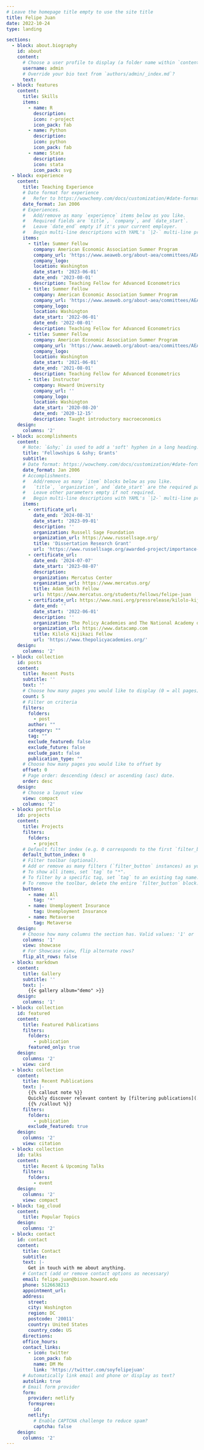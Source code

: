 ```yaml
---
# Leave the homepage title empty to use the site title
title: Felipe Juan
date: 2022-10-24
type: landing

sections:
  - block: about.biography
    id: about
    content:
      # Choose a user profile to display (a folder name within `content/authors/`)
      username: admin
      # Override your bio text from `authors/admin/_index.md`?
      text:
  - block: features
    content:
      title: Skills
      items:
        - name: R
          description: 
          icon: r-project
          icon_pack: fab
        - name: Python
          description: 
          icon: python
          icon_pack: fab
        - name: Stata
          description: 
          icon: stata
          icon_pack: svg
  - block: experience
    content:
      title: Teaching Experience
      # Date format for experience
      #   Refer to https://wowchemy.com/docs/customization/#date-format
      date_format: Jan 2006
      # Experiences.
      #   Add/remove as many `experience` items below as you like.
      #   Required fields are `title`, `company`, and `date_start`.
      #   Leave `date_end` empty if it's your current employer.
      #   Begin multi-line descriptions with YAML's `|2-` multi-line prefix.
      items:
        - title: Summer Fellow
          company: American Economic Association Summer Program
          company_url: 'https://www.aeaweb.org/about-aea/committees/AEASP'
          company_logo: 
          location: Washington
          date_start: '2023-06-01'
          date_end: '2023-08-01'
          description: Teaching Fellow for Advanced Econometrics
        - title: Summer Fellow
          company: American Economic Association Summer Program
          company_url: 'https://www.aeaweb.org/about-aea/committees/AEASP'
          company_logo: 
          location: Washington
          date_start: '2022-06-01'
          date_end: '2022-08-01'
          description: Teaching Fellow for Advanced Econometrics
        - title: Summer Fellow
          company: American Economic Association Summer Program
          company_url: 'https://www.aeaweb.org/about-aea/committees/AEASP'
          company_logo: 
          location: Washington
          date_start: '2021-06-01'
          date_end: '2021-08-01'
          description: Teaching Fellow for Advanced Econometrics
        - title: Instructor
          company: Howard University
          company_url: ''
          company_logo: 
          location: Washington
          date_start: '2020-08-20'
          date_end: '2020-12-15'
          description: Taught introductory macroeconomics
    design:
      columns: '2'
  - block: accomplishments
    content:
      # Note: `&shy;` is used to add a 'soft' hyphen in a long heading.
      title: 'Fellowships & &shy; Grants'
      subtitle:
      # Date format: https://wowchemy.com/docs/customization/#date-format
      date_format: Jan 2006
      # Accomplishments.
      #   Add/remove as many `item` blocks below as you like.
      #   `title`, `organization`, and `date_start` are the required parameters.
      #   Leave other parameters empty if not required.
      #   Begin multi-line descriptions with YAML's `|2-` multi-line prefix.
      items:
        - certificate_url: 
          date_end: '2024-08-31'
          date_start: '2023-09-01'
          description: ''
          organization: Russell Sage Foundation
          organization_url: https://www.russellsage.org/
          title: 'Dissertation Research Grant'
          url: 'https://www.russellsage.org/awarded-project/importance-considering-state-eligibility-requirements-equitable-unemployment'
        - certificate_url: 
          date_end: '2024-07-07'
          date_start: '2023-08-07'
          description: 
          organization: Mercatus Center
          organization_url: https://www.mercatus.org/
          title: Adam Smith Fellow
          url: https://www.mercatus.org/students/fellows/felipe-juan
        - certificate_url: https://www.nasi.org/pressrelease/kilolo-kijakazi-fellowship-program-fellows/
          date_end: ''
          date_start: '2022-06-01'
          description: ''
          organization: The Policy Academies and The National Academy of Social Insurance
          organization_url: https://www.datacamp.com
          title: Kilolo Kijikazi Fellow
          url: 'https://www.thepolicyacademies.org/'
    design:
      columns: '2'
  - block: collection
    id: posts
    content:
      title: Recent Posts
      subtitle: ''
      text: ''
      # Choose how many pages you would like to display (0 = all pages)
      count: 5
      # Filter on criteria
      filters:
        folders:
          - post
        author: ""
        category: ""
        tag: ""
        exclude_featured: false
        exclude_future: false
        exclude_past: false
        publication_type: ""
      # Choose how many pages you would like to offset by
      offset: 0
      # Page order: descending (desc) or ascending (asc) date.
      order: desc
    design:
      # Choose a layout view
      view: compact
      columns: '2'
  - block: portfolio
    id: projects
    content:
      title: Projects
      filters:
        folders:
          - project
      # Default filter index (e.g. 0 corresponds to the first `filter_button` instance below).
      default_button_index: 0
      # Filter toolbar (optional).
      # Add or remove as many filters (`filter_button` instances) as you like.
      # To show all items, set `tag` to "*".
      # To filter by a specific tag, set `tag` to an existing tag name.
      # To remove the toolbar, delete the entire `filter_button` block.
      buttons:
        - name: All
          tag: '*'
        - name: Unemployment Insurance 
          tag: Unemployment Insurance
        - name: Metaverse
          tag: Metaverse
    design:
      # Choose how many columns the section has. Valid values: '1' or '2'.
      columns: '1'
      view: showcase
      # For Showcase view, flip alternate rows?
      flip_alt_rows: false
  - block: markdown
    content:
      title: Gallery
      subtitle: ''
      text: |-
        {{< gallery album="demo" >}}
    design:
      columns: '1'
  - block: collection
    id: featured
    content:
      title: Featured Publications
      filters:
        folders:
          - publication
        featured_only: true
    design:
      columns: '2'
      view: card
  - block: collection
    content:
      title: Recent Publications
      text: |-
        {{% callout note %}}
        Quickly discover relevant content by [filtering publications](./publication/).
        {{% /callout %}}
      filters:
        folders:
          - publication
        exclude_featured: true
    design:
      columns: '2'
      view: citation
  - block: collection
    id: talks
    content:
      title: Recent & Upcoming Talks
      filters:
        folders:
          - event
    design:
      columns: '2'
      view: compact
  - block: tag_cloud
    content:
      title: Popular Topics
    design:
      columns: '2'
  - block: contact
    id: contact
    content:
      title: Contact
      subtitle:
      text: |-
        Get in touch with me about anything.
      # Contact (add or remove contact options as necessary)
      email: felipe.juan@bison.howard.edu
      phone: 5126638213
      appointment_url: 
      address:
        street: 
        city: Washington
        region: DC
        postcode: '20011'
        country: United States
        country_code: US
      directions: 
      office_hours:
      contact_links:
        - icon: twitter
          icon_pack: fab
          name: DM Me
          link: 'https://twitter.com/soyfelipejuan'
      # Automatically link email and phone or display as text?
      autolink: true
      # Email form provider
      form:
        provider: netlify
        formspree:
          id:
        netlify:
          # Enable CAPTCHA challenge to reduce spam?
          captcha: false
    design:
      columns: '2'
---
```

